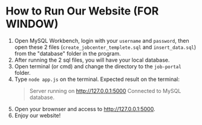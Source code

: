 # How to Run Our Website (FOR WINDOW)

1. Open MySQL Workbench, login with your `username` and `password`, then open these 2 files (`create_jobcenter_templete.sql` and `insert_data.sql`) from the "database" folder in the program.
2. After running the 2 sql files, you will have your local database.
3. Open terminal (or cmd) and change the directory to the `job-portal` folder.
4. Type ```node app.js``` on the terminal.
Expected result on the terminal:
   > Server running on http://127.0.0.1:5000
   Connected to MySQL database.
5. Open your brownser and access to http://127.0.0.1:5000.
6. Enjoy our website!
